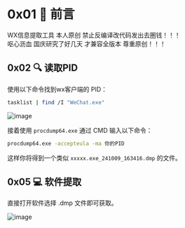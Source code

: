 # 0x01 🌟 前言
WX信息提取工具 本人原创 禁止反编译改代码发出去圈钱！！！  
呕心沥血 国庆研究了好几天 才兼容全版本 尊重原创！！！

## 0x02 🔍 读取PID
使用以下命令找到wx客户端的 PID：

```bash
tasklist | find /I "WeChat.exe"
```
![image](https://github.com/user-attachments/assets/39e96dfb-9c31-4ea9-b768-9b9952828a54)


接着使用 `procdump64.exe` 通过 CMD 输入以下命令：

```bash
procdump64.exe -accepteula -ma 你的PID
```

这样你将得到一个类似 `xxxxx.exe_241009_163416.dmp` 的文件。

## 0x05 💻 软件提取
直接打开软件选择 .dmp 文件即可获取。


![image](https://github.com/user-attachments/assets/1766a055-63f7-40db-b096-7dd96ab1ecf8)
